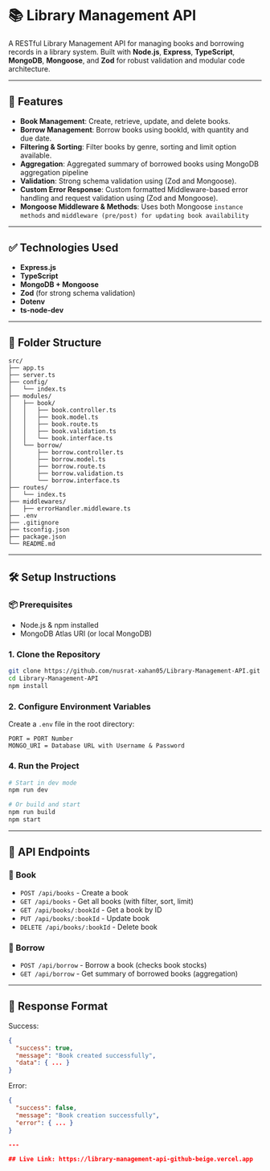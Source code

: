 # 📚 Library Management API

A RESTful Library Management API for managing books and borrowing records in a library system. Built with **Node.js**, **Express**, **TypeScript**, **MongoDB**, **Mongoose**, and **Zod** for robust validation and modular code architecture.

---

## 🚀 Features

- **Book Management**: Create, retrieve, update, and delete books.
- **Borrow Management**: Borrow books using bookId, with quantity and due date.
- **Filtering & Sorting**: Filter books by genre, sorting and limit option available.
- **Aggregation**: Aggregated summary of borrowed books using MongoDB aggregation pipeline
- **Validation**: Strong schema validation using (Zod and Mongoose).
- **Custom Error Response**: Custom formatted Middleware-based error handling and request validation using (Zod and Mongoose).
- **Mongoose Middleware & Methods**: Uses both Mongoose `instance methods` and `middleware (pre/post) for updating book availability`

---

## ✅ Technologies Used

- **Express.js**
- **TypeScript**
- **MongoDB + Mongoose**
- **Zod** (for strong schema validation)
- **Dotenv**
- **ts-node-dev**

---

## 📁 Folder Structure

```
src/
├── app.ts
├── server.ts
├── config/
│   └── index.ts
├── modules/
│   ├── book/
│   │   ├── book.controller.ts
│   │   ├── book.model.ts
│   │   ├── book.route.ts
│   │   ├── book.validation.ts
│   │   └── book.interface.ts
│   └── borrow/
│       ├── borrow.controller.ts
│       ├── borrow.model.ts
│       ├── borrow.route.ts
│       ├── borrow.validation.ts
│       └── borrow.interface.ts
├── routes/
│   └── index.ts
├── middlewares/
│   ├── errorHandler.middleware.ts
├── .env
├── .gitignore
├── tsconfig.json
├── package.json
└── README.md
```

---

## 🛠️ Setup Instructions

### 📦 Prerequisites

- Node.js & npm installed
- MongoDB Atlas URI (or local MongoDB)

### 1. Clone the Repository

```bash
git clone https://github.com/nusrat-xahan05/Library-Management-API.git
cd Library-Management-API
npm install
```

### 2. Configure Environment Variables

Create a `.env` file in the root directory:

```
PORT = PORT Number
MONGO_URI = Database URL with Username & Password
```

### 4. Run the Project

```bash
# Start in dev mode
npm run dev

# Or build and start
npm run build
npm start
```

---

## 📮 API Endpoints

### 📘 Book

- `POST /api/books` - Create a book
- `GET /api/books` - Get all books (with filter, sort, limit)
- `GET /api/books/:bookId` - Get a book by ID
- `PUT /api/books/:bookId` - Update book
- `DELETE /api/books/:bookId` - Delete book

### 📕 Borrow

- `POST /api/borrow` - Borrow a book (checks book stocks)
- `GET /api/borrow` - Get summary of borrowed books (aggregation)

---

## 🔄 Response Format

Success:
```json
{
  "success": true,
  "message": "Book created successfully",
  "data": { ... }
}
```

Error:
```json
{
  "success": false,
  "message": "Book creation successfully",
  "error": { ... }
}

---

## Live Link: https://library-management-api-github-beige.vercel.app


